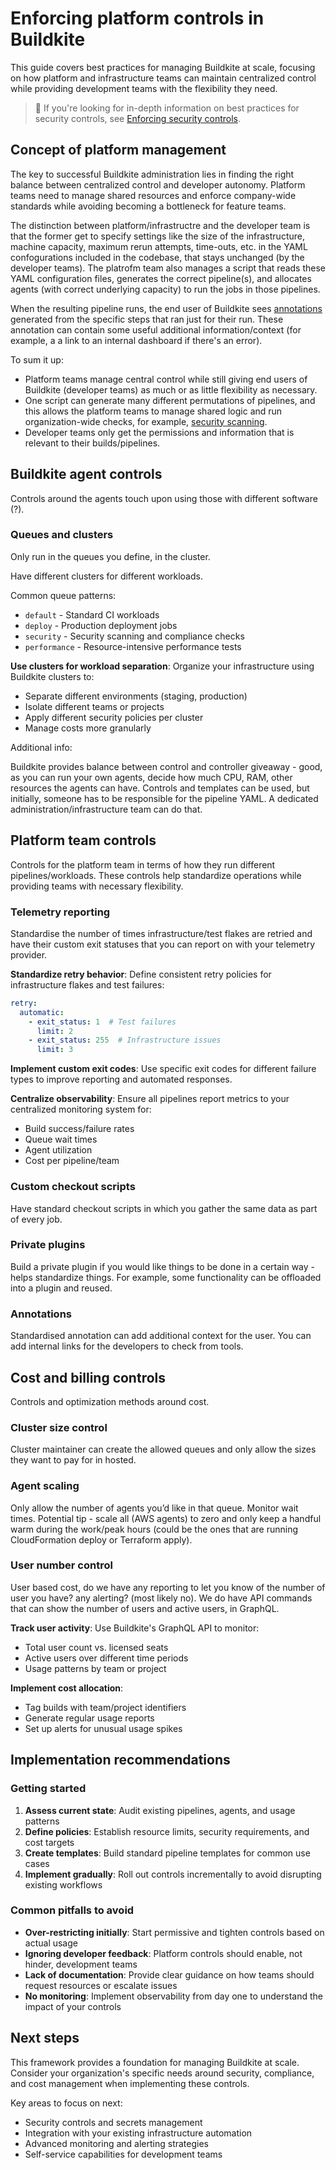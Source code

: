 # Enforcing platform controls in Buildkite

This guide covers best practices for managing Buildkite at scale, focusing on how platform and infrastructure teams can maintain centralized control while providing development teams with the flexibility they need.

> 📘
> If you're looking for in-depth information on best practices for security controls, see [Enforcing security controls](/docs/pipelines/security/enforcing-security-controls).

## Concept of platform management

The key to successful Buildkite administration lies in finding the right balance between centralized control and developer autonomy. Platform teams need to manage shared resources and enforce company-wide standards while avoiding becoming a bottleneck for feature teams.

The distinction between platform/infrastructre and the developer team is that the former get to specify settings like the size of the infrastructure, machine capacity, maximum rerun attempts, time-outs, etc. in the YAML confogurations included in the codebase, that stays unchanged (by the developer teams). The platrofm team also manages a script that reads these YAML configuration files, generates the correct pipeline(s), and allocates agents (with correct underlying capacity) to run the jobs in those pipelines.

When the resulting pipeline runs, the end user of Buildkite sees [annotations](/docs/agent/v3/cli-annotate) generated from the specific steps that ran just for their run. These annotation can contain some useful additional information/context (for example, a a link to an internal dashboard if there's an error).

To sum it up:

- Platform teams manage central control while still giving end users of Buildkite (developer teams) as much or as little flexibility as necessary.
- One script can generate many different permutations of pipelines, and this allows the platform teams to manage shared logic and run organization-wide checks, for example, [security scanning](https://buildkite.com/docs/pipelines/security/enforcing-security-controls#dependencies-and-package-management).
- Developer teams only get the permissions and information that is relevant to their builds/pipelines.

## Buildkite agent controls

Controls around the agents touch upon using those with different software (?).

### Queues and clusters

Only run in the queues you define, in the cluster.

Have different clusters for different workloads.

Common queue patterns:
- `default` - Standard CI workloads
- `deploy` - Production deployment jobs
- `security` - Security scanning and compliance checks
- `performance` - Resource-intensive performance tests

**Use clusters for workload separation**: Organize your infrastructure using Buildkite clusters to:
- Separate different environments (staging, production)
- Isolate different teams or projects
- Apply different security policies per cluster
- Manage costs more granularly

Additional info:

Buildkite provides balance between control and controller giveaway - good, as you can run your own agents, decide how much CPU, RAM, other resources the agents can have.
Controls and templates can be used, but initially, someone has to be responsible for the pipeline YAML. A dedicated administration/infrastructure team can do that.

## Platform team controls

Controls for the platform team in terms of how they run different pipelines/workloads. These controls help standardize operations while providing teams with necessary flexibility.

### Telemetry reporting

Standardise the number of times infrastructure/test flakes are retried and have their custom exit statuses that you can report on with your telemetry provider.

**Standardize retry behavior**: Define consistent retry policies for infrastructure flakes and test failures:
```yaml
retry:
  automatic:
    - exit_status: 1  # Test failures
      limit: 2
    - exit_status: 255  # Infrastructure issues
      limit: 3
```

**Implement custom exit codes**: Use specific exit codes for different failure types to improve reporting and automated responses.

**Centralize observability**: Ensure all pipelines report metrics to your centralized monitoring system for:
- Build success/failure rates
- Queue wait times
- Agent utilization
- Cost per pipeline/team

### Custom checkout scripts

Have standard checkout scripts in which you gather the same data as part of every job.

### Private plugins

Build a private plugin if you would like things to be done in a certain way - helps standardize things. For example, some functionality can be offloaded into a plugin and reused.

### Annotations

Standardised annotation can add additional context for the user. You can add internal links for the developers to check from tools.

## Cost and billing controls

Controls and optimization methods around cost.

### Cluster size control

Cluster maintainer can create the allowed queues and only allow the sizes they want to pay for in hosted.

### Agent scaling

Only allow the number of agents you’d like in that queue. Monitor wait times.
Potential tip - scale all (AWS agents) to zero and only keep a handful warm during the work/peak hours (could be the ones that are running CloudFormation deploy or Terraform apply).

### User number control

User based cost, do we have any reporting to let you know of the number of user you have? any alerting? (most likely no).
We do have API commands that can show the number of users and active users, in GraphQL.

**Track user activity**: Use Buildkite's GraphQL API to monitor:
- Total user count vs. licensed seats
- Active users over different time periods
- Usage patterns by team or project

**Implement cost allocation**:
- Tag builds with team/project identifiers
- Generate regular usage reports
- Set up alerts for unusual usage spikes

## Implementation recommendations

### Getting started

1. **Assess current state**: Audit existing pipelines, agents, and usage patterns
2. **Define policies**: Establish resource limits, security requirements, and cost targets
3. **Create templates**: Build standard pipeline templates for common use cases
4. **Implement gradually**: Roll out controls incrementally to avoid disrupting existing workflows

### Common pitfalls to avoid

- **Over-restricting initially**: Start permissive and tighten controls based on actual usage
- **Ignoring developer feedback**: Platform controls should enable, not hinder, development teams
- **Lack of documentation**: Provide clear guidance on how teams should request resources or escalate issues
- **No monitoring**: Implement observability from day one to understand the impact of your controls

## Next steps

This framework provides a foundation for managing Buildkite at scale. Consider your organization's specific needs around security, compliance, and cost management when implementing these controls.

Key areas to focus on next:
- Security controls and secrets management
- Integration with your existing infrastructure automation
- Advanced monitoring and alerting strategies
- Self-service capabilities for development teams
